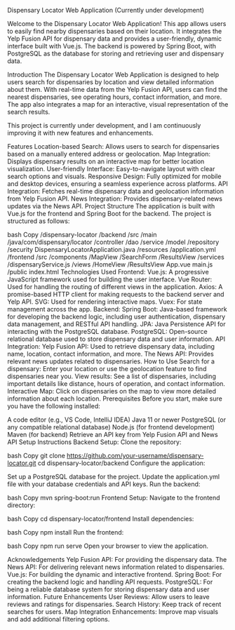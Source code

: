 Dispensary Locator Web Application
(Currently under development)

Welcome to the Dispensary Locator Web Application! This app allows users to easily find nearby dispensaries based on their location. It integrates the Yelp Fusion API for dispensary data and provides a user-friendly, dynamic interface built with Vue.js. The backend is powered by Spring Boot, with PostgreSQL as the database for storing and retrieving user and dispensary data.

Introduction
The Dispensary Locator Web Application is designed to help users search for dispensaries by location and view detailed information about them. With real-time data from the Yelp Fusion API, users can find the nearest dispensaries, see operating hours, contact information, and more. The app also integrates a map for an interactive, visual representation of the search results.

This project is currently under development, and I am continuously improving it with new features and enhancements.

Features
Location-based Search: Allows users to search for dispensaries based on a manually entered address or geolocation.
Map Integration: Displays dispensary results on an interactive map for better location visualization.
User-friendly Interface: Easy-to-navigate layout with clear search options and visuals.
Responsive Design: Fully optimized for mobile and desktop devices, ensuring a seamless experience across platforms.
API Integration: Fetches real-time dispensary data and geolocation information from Yelp Fusion API.
News Integration: Provides dispensary-related news updates via the News API.
Project Structure
The application is built with Vue.js for the frontend and Spring Boot for the backend. The project is structured as follows:

bash
Copy
/dispensary-locator
    /backend
        /src
            /main
                /java/com/dispensary/locator
                    /controller
                    /dao
                    /service
                    /model
                    /repository
                    /security
                    DispensaryLocatorApplication.java
                /resources
                    /application.yml
    /frontend
        /src
            /components
                /MapView
                /SearchForm
                /ResultsView
            /services
                /dispensaryService.js
            /views
                /HomeView
                /ResultsView
            App.vue
            main.js
        /public
            index.html
Technologies Used
Frontend:
Vue.js: A progressive JavaScript framework used for building the user interface.
Vue Router: Used for handling the routing of different views in the application.
Axios: A promise-based HTTP client for making requests to the backend server and Yelp API.
SVG: Used for rendering interactive maps.
Vuex: For state management across the app.
Backend:
Spring Boot: Java-based framework for developing the backend logic, including user authentication, dispensary data management, and RESTful API handling.
JPA: Java Persistence API for interacting with the PostgreSQL database.
PostgreSQL: Open-source relational database used to store dispensary data and user information.
API Integration:
Yelp Fusion API: Used to retrieve dispensary data, including name, location, contact information, and more.
The News API: Provides relevant news updates related to dispensaries.
How to Use
Search for a dispensary: Enter your location or use the geolocation feature to find dispensaries near you.
View results: See a list of dispensaries, including important details like distance, hours of operation, and contact information.
Interactive Map: Click on dispensaries on the map to view more detailed information about each location.
Prerequisites
Before you start, make sure you have the following installed:

A code editor (e.g., VS Code, IntelliJ IDEA)
Java 11 or newer
PostgreSQL (or any compatible relational database)
Node.js (for frontend development)
Maven (for backend)
Retrieve an API key from Yelp Fusion API and News API
Setup Instructions
Backend Setup:
Clone the repository:

bash
Copy
git clone https://github.com/your-username/dispensary-locator.git
cd dispensary-locator/backend
Configure the application:

Set up a PostgreSQL database for the project.
Update the application.yml file with your database credentials and API keys.
Run the backend:

bash
Copy
mvn spring-boot:run
Frontend Setup:
Navigate to the frontend directory:

bash
Copy
cd dispensary-locator/frontend
Install dependencies:

bash
Copy
npm install
Run the frontend:

bash
Copy
npm run serve
Open your browser to view the application.

Acknowledgements
Yelp Fusion API: For providing the dispensary data.
The News API: For delivering relevant news information related to dispensaries.
Vue.js: For building the dynamic and interactive frontend.
Spring Boot: For creating the backend logic and handling API requests.
PostgreSQL: For being a reliable database system for storing dispensary data and user information.
Future Enhancements
User Reviews: Allow users to leave reviews and ratings for dispensaries.
Search History: Keep track of recent searches for users.
Map Integration Enhancements: Improve map visuals and add additional filtering options.


